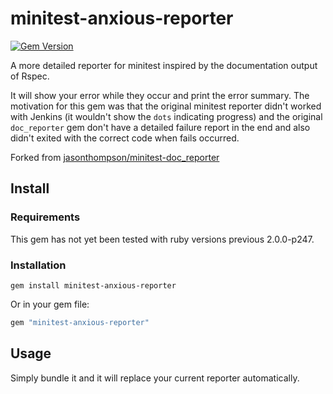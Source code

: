# minitest-anxious-reporter

[![Gem Version](https://badge.fury.io/rb/minitest-anxious-reporter.svg)](https://badge.fury.io/rb/minitest-anxious-reporter)

A more detailed reporter for minitest inspired by the documentation output of Rspec. 

It will show your error while they occur and print the error summary. The motivation for this gem was that
the original minitest reporter didn't worked with Jenkins (it wouldn't show the `dots` indicating progress)
and the original `doc_reporter` gem don't have a detailed failure report in the end and also didn't exited
with the correct code when fails occurred.

Forked from [jasonthompson/minitest-doc_reporter](https://github.com/jasonthompson/minitest-doc_reporter)

## Install

### Requirements

This gem has not yet been tested with ruby versions previous 2.0.0-p247.

### Installation

```
gem install minitest-anxious-reporter
```

Or in your gem file:

```ruby
gem "minitest-anxious-reporter"
```

## Usage

Simply bundle it and it will replace your current reporter automatically.
